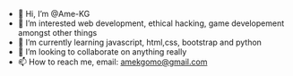 - 👋 Hi, I’m @Ame-KG
- 👀 I’m interested web development, ethical hacking, game developement amongst other things
- 🌱 I’m currently learning javascript, html,css, bootstrap and python
- 💞️ I’m looking to collaborate on anything really
- 📫 How to reach me, email: amekgomo@gmail.com

<!---
Ame-KG/Ame-KG is a ✨ special ✨ repository because its `README.md` (this file) appears on your GitHub profile.
You can click the Preview link to take a look at your changes.
--->
